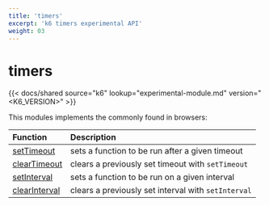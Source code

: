 ```yaml
---
title: 'timers'
excerpt: 'k6 timers experimental API'
weight: 03
---
```


# timers

{{< docs/shared source="k6" lookup="experimental-module.md" version="<K6_VERSION>" >}}

This modules implements the commonly found in browsers:

| Function                                                                      | Description                                         |
| :---------------------------------------------------------------------------- | :-------------------------------------------------- |
| [setTimeout](https://developer.mozilla.org/en-US/docs/Web/API/setTimeout)     | sets a function to be run after a given timeout     |
| [clearTimeout](https://developer.mozilla.org/en-US/docs/Web/API/clearTimeout) | clears a previously set timeout with `setTimeout`   |
| [setInterval](https://developer.mozilla.org/en-US/docs/Web/API/setInterval)   | sets a function to be run on a given interval       |
| [clearInterval](https://developer.mozilla.org/en-US/docs/Web/API/setInterval) | clears a previously set interval with `setInterval` |
